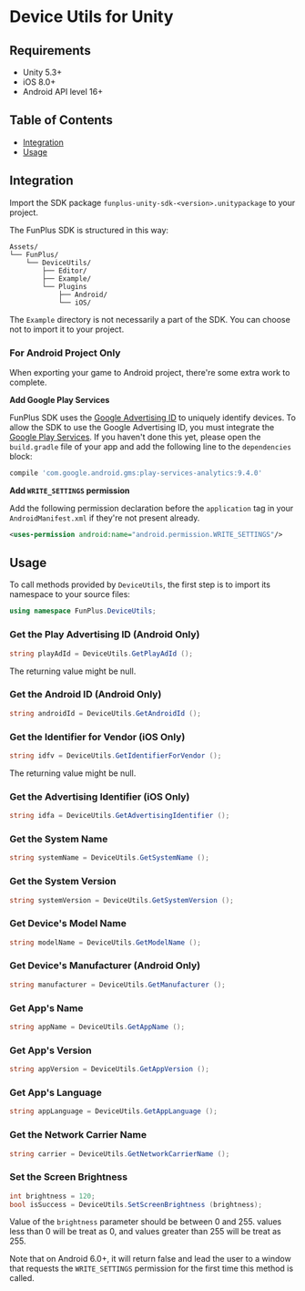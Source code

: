# Device Utils for Unity

## Requirements

- Unity 5.3+
- iOS 8.0+
- Android API level 16+

## Table of Contents

* [Integration](#integration)
* [Usage](#usage)

## Integration

Import the SDK package  `funplus-unity-sdk-<version>.unitypackage` to your project.

The FunPlus SDK is structured in this way:

```shell
Assets/
└── FunPlus/
    └── DeviceUtils/
        ├── Editor/
        ├── Example/
        └── Plugins
            ├── Android/
            └── iOS/
```

The `Example` directory is not necessarily a part of the SDK. You can choose not to import it to your project.

### For Android Project Only

When exporting your game to Android project, there're some extra work to complete.

**Add Google Play Services**

FunPlus SDK uses the [Google Advertising ID](https://support.google.com/googleplay/android-developer/answer/6048248?hl=en) to uniquely identify devices. To allow the SDK to use the Google Advertising ID, you must integrate the [Google Play Services](http://developer.android.com/google/play-services/setup.html). If you haven't done this yet, please open the `build.gradle` file of your app and add the following line to the `dependencies` block:

```groovy
compile 'com.google.android.gms:play-services-analytics:9.4.0'
```

**Add `WRITE_SETTINGS` permission**

Add the following permission declaration before the `application` tag in your `AndroidManifest.xml` if they're not present already.

```xml
<uses-permission android:name="android.permission.WRITE_SETTINGS"/>
```

## Usage

To call methods provided by `DeviceUtils`, the first step is to import its namespace to your source files:

```c#
using namespace FunPlus.DeviceUtils;
```

### Get the Play Advertising ID (Android Only)

```c#
string playAdId = DeviceUtils.GetPlayAdId ();
```

The returning value might be null.

### Get the Android ID (Android Only)

```c#
string androidId = DeviceUtils.GetAndroidId ();
```

### Get the Identifier for Vendor (iOS Only)

```c#
string idfv = DeviceUtils.GetIdentifierForVendor ();
```

The returning value might be null.

### Get the Advertising Identifier (iOS Only)

```c#
string idfa = DeviceUtils.GetAdvertisingIdentifier ();
```

### Get the System Name

```c#
string systemName = DeviceUtils.GetSystemName ();
```

### Get the System Version

```c#
string systemVersion = DeviceUtils.GetSystemVersion ();
```

### Get Device's Model Name

```c#
string modelName = DeviceUtils.GetModelName ();
```

### Get Device's Manufacturer (Android Only)

```c#
string manufacturer = DeviceUtils.GetManufacturer ();
```

### Get App's Name

```c#
string appName = DeviceUtils.GetAppName ();
```

### Get App's Version

```c#
string appVersion = DeviceUtils.GetAppVersion ();
```

### Get App's Language

```c#
string appLanguage = DeviceUtils.GetAppLanguage ();
```

### Get the Network Carrier Name

```c#
string carrier = DeviceUtils.GetNetworkCarrierName ();
```

### Set the Screen Brightness

```c#
int brightness = 120;
bool isSuccess = DeviceUtils.SetScreenBrightness (brightness);
```

Value of the `brightness` parameter should be between 0 and 255. values less than 0 will be treat as 0, and values greater than 255 will be treat as 255.

Note that on Android 6.0+, it will return false and lead the user to a window that requests the `WRITE_SETTINGS` permission for the first time this method is called.